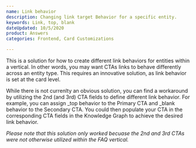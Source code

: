 ```yaml
---
name: Link behavior
description: Changing link target Behavior for a specific entity.
keywords: Link, top, blank
dateUpdated: 10/5/2020
product: Answers
categories: Frontend, Card Customizations

---
```


This is a solution for how to create different link behaviors for entities within a vertical. In other words, you may want CTAs links to behave differently across an entity type. This requires an innovative solution, as link behavior is set at the card level.

While there is not currenlty an obvious solution, you can find a workaround by utilizing the 2nd (and 3rd) CTA fields to define different link behavior. For example, you can assign  _top behavior to the Primary CTA and _blank behavior to the Secondary CTA. You could then populate your CTA in the corresponding CTA fields in the Knowledge Graph to achieve the desired link behavior.  

*Please note that this solution only worked becuase the 2nd and 3rd CTAs were not otherwise utilized within the FAQ vertical.*
